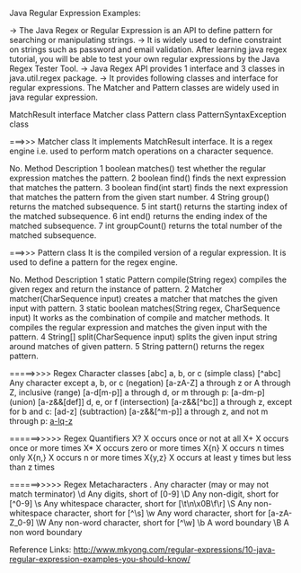 Java Regular Expression Examples:


-> The Java Regex or Regular Expression is an API to define pattern for searching or manipulating strings.
-> It is widely used to define constraint on strings such as password and email validation. After learning java regex tutorial, you will be able to test your own regular expressions by the Java Regex Tester Tool.
-> Java Regex API provides 1 interface and 3 classes in java.util.regex package.
-> It provides following classes and interface for regular expressions. The Matcher and Pattern classes are widely used in java regular expression.

MatchResult interface
Matcher class
Pattern class
PatternSyntaxException class



===>>> Matcher class
It implements MatchResult interface. It is a regex engine i.e. used to perform match operations on a character sequence.

No.	Method	Description
1	boolean matches()	test whether the regular expression matches the pattern.
2	boolean find()	finds the next expression that matches the pattern.
3	boolean find(int start)	finds the next expression that matches the pattern from the given start number.
4	String group()	returns the matched subsequence.
5	int start()	returns the starting index of the matched subsequence.
6	int end()	returns the ending index of the matched subsequence.
7	int groupCount()	returns the total number of the matched subsequence.

===>>> Pattern class
It is the compiled version of a regular expression. It is used to define a pattern for the regex engine.

No.	Method	Description
1	static Pattern compile(String regex)	compiles the given regex and return the instance of pattern.
2	Matcher matcher(CharSequence input)	creates a matcher that matches the given input with pattern.
3	static boolean matches(String regex, CharSequence input)
	It works as the combination of compile and matcher methods. It compiles the regular expression and matches the given input with the pattern.
4	String[] split(CharSequence input)	splits the given input string around matches of given pattern.
5	String pattern()	returns the regex pattern.


=====>>>> Regex Character classes
[abc]	a, b, or c (simple class)
[^abc]	Any character except a, b, or c (negation)
[a-zA-Z]	a through z or A through Z, inclusive (range)
[a-d[m-p]]	a through d, or m through p: [a-dm-p] (union)
[a-z&&[def]]	d, e, or f (intersection)
[a-z&&[^bc]]	a through z, except for b and c: [ad-z] (subtraction)
[a-z&&[^m-p]]	a through z, and not m through p: [a-lq-z](subtraction)


======>>>>> Regex Quantifiers
X?	X occurs once or not at all
X+	X occurs once or more times
X*	X occurs zero or more times
X{n}	X occurs n times only
X{n,}	X occurs n or more times
X{y,z}	X occurs at least y times but less than z times

======>>>>> Regex Metacharacters
.	Any character (may or may not match terminator)
\d	Any digits, short of [0-9]
\D	Any non-digit, short for [^0-9]
\s	Any whitespace character, short for [\t\n\x0B\f\r]
\S	Any non-whitespace character, short for [^\s]
\w	Any word character, short for [a-zA-Z_0-9]
\W	Any non-word character, short for [^\w]
\b	A word boundary
\B	A non word boundary




Reference Links:
http://www.mkyong.com/regular-expressions/10-java-regular-expression-examples-you-should-know/